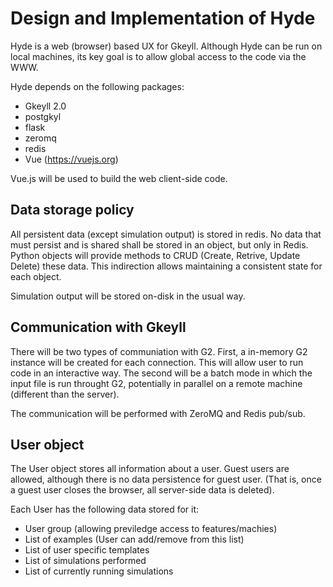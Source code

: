 # Design and Implementation of Hyde

Hyde is a web (browser) based UX for Gkeyll. Although Hyde can be run
on local machines, its key goal is to allow global access to the code
via the WWW.

Hyde depends on the following packages:

- Gkeyll 2.0
- postgkyl
- flask
- zeromq
- redis
- Vue (https://vuejs.org)

Vue.js will be used to build the web client-side code.

## Data storage policy

All persistent data (except simulation output) is stored in redis. No
data that must persist and is shared shall be stored in an object, but
only in Redis. Python objects will provide methods to CRUD (Create,
Retrive, Update Delete) these data. This indirection allows
maintaining a consistent state for each object.

Simulation output will be stored on-disk in the usual way.

## Communication with Gkeyll

There will be two types of communiation with G2. First, a in-memory G2
instance will be created for each connection. This will allow user to
run code in an interactive way. The second will be a batch mode in
which the input file is run throught G2, potentially in parallel on a
remote machine (different than the server).

The communication will be performed with ZeroMQ and Redis pub/sub.

## User object

The User object stores all information about a user. Guest users are
allowed, although there is no data persistence for guest user. (That
is, once a guest user closes the browser, all server-side data is
deleted).

Each User has the following data stored for it:

- User group (allowing previledge access to features/machies)
- List of examples (User can add/remove from this list)
- List of user specific templates
- List of simulations performed
- List of currently running simulations
